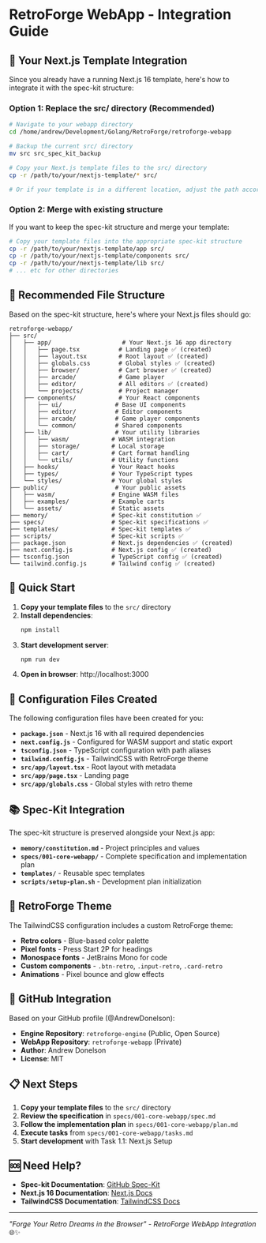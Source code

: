 # RetroForge WebApp - Integration Guide

## 🎯 **Your Next.js Template Integration**

Since you already have a running Next.js 16 template, here's how to integrate it with the spec-kit structure:

### **Option 1: Replace the src/ directory (Recommended)**

```bash
# Navigate to your webapp directory
cd /home/andrew/Development/Golang/RetroForge/retroforge-webapp

# Backup the current src/ directory
mv src src_spec_kit_backup

# Copy your Next.js template files to the src/ directory
cp -r /path/to/your/nextjs-template/* src/

# Or if your template is in a different location, adjust the path accordingly
```

### **Option 2: Merge with existing structure**

If you want to keep the spec-kit structure and merge your template:

```bash
# Copy your template files into the appropriate spec-kit structure
cp -r /path/to/your/nextjs-template/app src/
cp -r /path/to/your/nextjs-template/components src/
cp -r /path/to/your/nextjs-template/lib src/
# ... etc for other directories
```

## 📁 **Recommended File Structure**

Based on the spec-kit structure, here's where your Next.js files should go:

```
retroforge-webapp/
├── src/
│   ├── app/                    # Your Next.js 16 app directory
│   │   ├── page.tsx           # Landing page ✅ (created)
│   │   ├── layout.tsx         # Root layout ✅ (created)
│   │   ├── globals.css        # Global styles ✅ (created)
│   │   ├── browser/           # Cart browser ✅ (created)
│   │   ├── arcade/            # Game player
│   │   ├── editor/            # All editors ✅ (created)
│   │   └── projects/          # Project manager
│   ├── components/            # Your React components
│   │   ├── ui/               # Base UI components
│   │   ├── editor/           # Editor components
│   │   ├── arcade/           # Game player components
│   │   └── common/           # Shared components
│   ├── lib/                  # Your utility libraries
│   │   ├── wasm/            # WASM integration
│   │   ├── storage/         # Local storage
│   │   ├── cart/            # Cart format handling
│   │   └── utils/           # Utility functions
│   ├── hooks/               # Your React hooks
│   ├── types/               # Your TypeScript types
│   └── styles/              # Your global styles
├── public/                   # Your public assets
│   ├── wasm/                # Engine WASM files
│   ├── examples/            # Example carts
│   └── assets/              # Static assets
├── memory/                  # Spec-kit constitution ✅
├── specs/                   # Spec-kit specifications ✅
├── templates/               # Spec-kit templates ✅
├── scripts/                 # Spec-kit scripts ✅
├── package.json             # Next.js dependencies ✅ (created)
├── next.config.js           # Next.js config ✅ (created)
├── tsconfig.json            # TypeScript config ✅ (created)
└── tailwind.config.js       # Tailwind config ✅ (created)
```

## 🚀 **Quick Start**

1. **Copy your template files** to the `src/` directory
2. **Install dependencies**:
   ```bash
   npm install
   ```
3. **Start development server**:
   ```bash
   npm run dev
   ```
4. **Open in browser**: http://localhost:3000

## 🔧 **Configuration Files Created**

The following configuration files have been created for you:

- **`package.json`** - Next.js 16 with all required dependencies
- **`next.config.js`** - Configured for WASM support and static export
- **`tsconfig.json`** - TypeScript configuration with path aliases
- **`tailwind.config.js`** - TailwindCSS with RetroForge theme
- **`src/app/layout.tsx`** - Root layout with metadata
- **`src/app/page.tsx`** - Landing page
- **`src/app/globals.css`** - Global styles with retro theme

## 📚 **Spec-Kit Integration**

The spec-kit structure is preserved alongside your Next.js app:

- **`memory/constitution.md`** - Project principles and values
- **`specs/001-core-webapp/`** - Complete specification and implementation plan
- **`templates/`** - Reusable spec templates
- **`scripts/setup-plan.sh`** - Development plan initialization

## 🎨 **RetroForge Theme**

The TailwindCSS configuration includes a custom RetroForge theme:

- **Retro colors** - Blue-based color palette
- **Pixel fonts** - Press Start 2P for headings
- **Monospace fonts** - JetBrains Mono for code
- **Custom components** - `.btn-retro`, `.input-retro`, `.card-retro`
- **Animations** - Pixel bounce and glow effects

## 🔗 **GitHub Integration**

Based on your GitHub profile (@AndrewDonelson):

- **Engine Repository**: `retroforge-engine` (Public, Open Source)
- **WebApp Repository**: `retroforge-webapp` (Private)
- **Author**: Andrew Donelson
- **License**: MIT

## 📋 **Next Steps**

1. **Copy your template files** to the `src/` directory
2. **Review the specification** in `specs/001-core-webapp/spec.md`
3. **Follow the implementation plan** in `specs/001-core-webapp/plan.md`
4. **Execute tasks** from `specs/001-core-webapp/tasks.md`
5. **Start development** with Task 1.1: Next.js Setup

## 🆘 **Need Help?**

- **Spec-kit Documentation**: [GitHub Spec-Kit](https://github.com/github/spec-kit)
- **Next.js 16 Documentation**: [Next.js Docs](https://nextjs.org/docs)
- **TailwindCSS Documentation**: [TailwindCSS Docs](https://tailwindcss.com/docs)

---

*"Forge Your Retro Dreams in the Browser" - RetroForge WebApp Integration* 🌐✨
